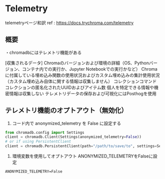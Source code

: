 # Telemetry

telemetryページ和訳
ref : https://docs.trychroma.com/telemetry

## 概要
・chromadbにはテレメトリ機能がある

[収集されるデータ]
Chromaのバージョンおよび環境の詳細（OS、Pythonバージョン、コンテナ内での実行か、Jupyter Notebookでの実行かなど）
Chromaに付属している埋め込み関数の使用状況およびカスタム埋め込みの集計使用状況（カスタム埋め込み自体に関する情報は収集しません）
コレクションコマンド
コレクションの匿名化されたUUIDおよびアイテム数
個人を特定できる情報や機密情報は収集しない
テレメトリデータの保存および可視化にはPosthogを使用


## テレメトリ機能のオプトアウト（無効化）

1. コード内で anonymized_telemetry を False に設定する

``` python
from chromadb.config import Settings
client = chromadb.Client(Settings(anonymized_telemetry=False))
# or if using PersistentClient
client = chromadb.PersistentClient(path="/path/to/save/to", settings=Settings(anonymized_telemetry=False))
```

1. 環境変数を使用してオプトアウト
ANONYMIZED_TELEMETRYをFalseに設定

```
ANONYMIZED_TELEMETRY=False
```